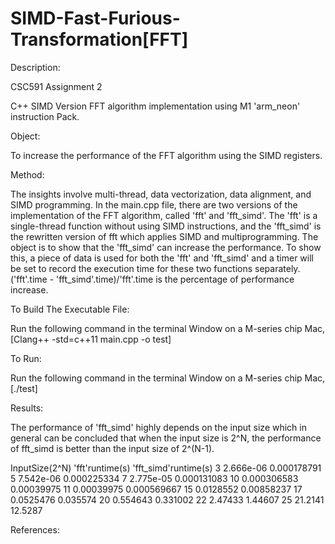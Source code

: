 # SIMD-Fast-Furious-Transformation[FFT]

Description:

CSC591 Assignment 2

C++ SIMD Version FFT algorithm implementation using M1 'arm_neon' instruction Pack. 


Object:

To increase the performance of the FFT algorithm using the SIMD registers. 


Method:

The insights involve multi-thread, data vectorization, data alignment, and SIMD programming. In the main.cpp file, there are two versions of the implementation of the FFT algorithm, called 'fft' and 'fft_simd'. The 'fft' is a single-thread function without using SIMD instructions, and the 'fft_simd' is the rewritten version of fft which applies SIMD and multiprogramming. The object is to show that the 'fft_simd' can increase the performance. To show this, a piece of data is used for both the 'fft' and 'fft_simd' and a timer will be set to record the execution time for these two functions separately. ('fft'.time - 'fft_simd'.time)/'fft'.time is the percentage of performance increase. 


To Build The Executable File:

Run the following command in the terminal Window on a M-series chip Mac,
[Clang++ -std=c++11 main.cpp -o test]


To Run:

Run the following command in the terminal Window on a M-series chip Mac,
[./test]

Results:

The performance of 'fft_simd' highly depends on the input size which in general can be concluded that when the input size is 2^N, the performance of fft_simd is better than the input size of 2^(N-1).

InputSize(2^N)           'fft'runtime(s)         'fft_simd'runtime(s)
     3                      2.666e-06               0.000178791
     5                      7.542e-06               0.000225334
     7                      2.775e-05               0.000131083
     10                     0.000306583             0.00039975
     11                     0.00039975              0.000569667
     15                     0.0128552               0.00858237
     17                     0.0525476               0.035574
     20                     0.554643                0.331002
     22                     2.47433                 1.44607
     25                     21.2141                 12.5287
 
References:


